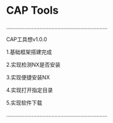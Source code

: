 # CAP Tools
...................................................................

CAP工具想v1.0.0

1.基础框架搭建完成

2.实现检测NX是否安装

3.实现便捷安装NX

4.实现打开指定目录

5.实现软件下载
 
...................................................................
